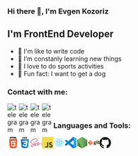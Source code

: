 ### Hi there 👋, I'm Evgen Kozoriz

## I'm FrontEnd Developer

- 💪 I'm like to write code
- 👀 I’m constanly learning new things
- 🌱 I love to do sports activities
- 💞️ Fun fact: I want to get a dog

### Contact with me:

[<img align="left" alt="telegram" width="26px" src="https://cdn.jsdelivr.net/npm/simple-icons@v6/icons/telegram.svg" />](https://t.me/kozorizev)
[<img align="left" alt="telegram" width="26px" src="https://cdn.jsdelivr.net/npm/simple-icons@v6/icons/linkedin.svg" />](https://www.linkedin.com/in/evgen-kozoriz-9587b4202/)
[<img align="left" alt="telegram" width="26px" src="https://cdn.jsdelivr.net/npm/simple-icons@v6/icons/instagram.svg" />](https://www.instagram.com/jeka_kozoriz/)
[<img align="left" alt="telegram" width="26px" src="https://cdn.jsdelivr.net/npm/simple-icons@v6/icons/gmail.svg" />](mailto:zkozoriz11@gmail.com)

<br/>

### Languages and Tools:

<img align="left" alt="HTML5" width="26px" src="https://raw.githubusercontent.com/github/explore/80688e429a7d4ef2fca1e82350fe8e3517d3494d/topics/html/html.png" />
<img align="left" alt="CSS3" width="26px" src="https://raw.githubusercontent.com/github/explore/80688e429a7d4ef2fca1e82350fe8e3517d3494d/topics/css/css.png" />
<img align="left" alt="Sass" width="26px" src="https://raw.githubusercontent.com/github/explore/80688e429a7d4ef2fca1e82350fe8e3517d3494d/topics/sass/sass.png" />
<img align="left" alt="JavaScript" width="26px" src="https://raw.githubusercontent.com/github/explore/80688e429a7d4ef2fca1e82350fe8e3517d3494d/topics/javascript/javascript.png" />
<img align="left" alt="React" width="26px" src="https://raw.githubusercontent.com/github/explore/80688e429a7d4ef2fca1e82350fe8e3517d3494d/topics/react/react.png" />
<img align="left" alt="Visual Studio Code" width="26px" src="https://raw.githubusercontent.com/github/explore/80688e429a7d4ef2fca1e82350fe8e3517d3494d/topics/visual-studio-code/visual-studio-code.png" />
<img align="left" alt="Node.js" width="26px" src="https://raw.githubusercontent.com/github/explore/80688e429a7d4ef2fca1e82350fe8e3517d3494d/topics/nodejs/nodejs.png" />
<img align="left" alt="Git" width="26px" src="https://raw.githubusercontent.com/github/explore/80688e429a7d4ef2fca1e82350fe8e3517d3494d/topics/git/git.png" />
<img align="left" alt="GitHub" width="26px" src="https://raw.githubusercontent.com/github/explore/78df643247d429f6cc873026c0622819ad797942/topics/github/github.png" />

<br />  
<br />
